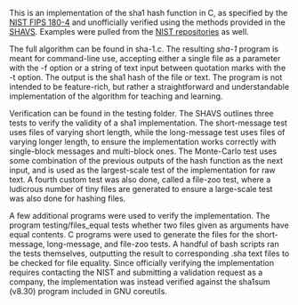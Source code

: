 
This is an implementation of the sha1 hash function in C, as specified by the [NIST FIPS 180-4](https://csrc.nist.gov/publications/detail/fips/180/4/final) and unofficially verified using the methods provided in the [SHAVS](https://csrc.nist.gov/csrc/media/projects/cryptographic-algorithm-validation-program/documents/shs/shavs.pdf). Examples were pulled from the [NIST repositories](https://csrc.nist.gov/CSRC/media/Projects/Cryptographic-Standards-and-Guidelines/documents/examples/SHA1.pdf) as well.

The full algorithm can be found in sha-1.c. The resulting *sha-1* program is meant for command-line use, accepting either a single file as a parameter with the -f option or a string of text input between quotation marks with the -t option. The output is the sha1 hash of the file or text. The program is not intended to be feature-rich, but rather a straightforward and understandable implementation of the algorithm for teaching and learning.

Verification can be found in the testing folder. The SHAVS outlines three tests to verify the validity of a sha1 implementation. The short-message test uses files of varying short length, while the long-message test uses files of varying longer length, to ensure the implementation works correctly with single-block messages and multi-block ones. The Monte-Carlo test uses some combination of the previous outputs of the hash function as the next input, and is used as the largest-scale test of the implementation for raw text. A fourth custom test was also done, called a file-zoo test, where a ludicrous number of tiny files are generated to ensure a large-scale test was also done for hashing files.

A few additional programs were used to verify the implementation. The program testing/files_equal tests whether two files given as arguments have equal contents. C programs were used to generate the files for the short-message, long-message, and file-zoo tests. A handful of bash scripts ran the tests themselves, outputting the result to corresponding .sha text files to be checked for file equality. Since officially verifying the implementation requires contacting the NIST and submitting a validation request as a company, the implementation was instead verified against the sha1sum (v8.30) program included in GNU coreutils.
